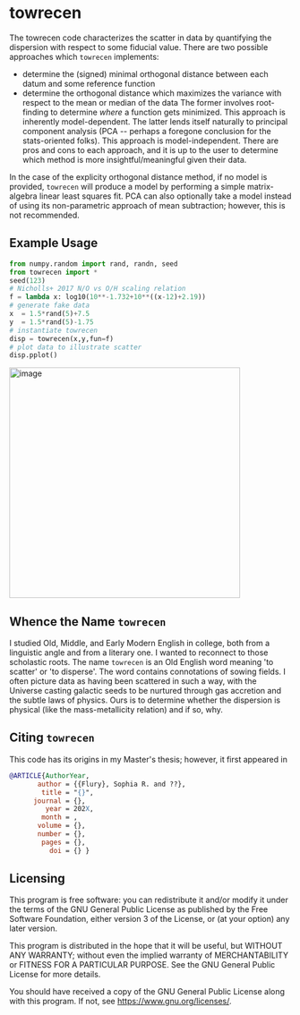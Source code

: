 # towrecen
The towrecen code characterizes the scatter in data by quantifying the dispersion with respect to some fiducial value. There are two possible approaches which `towrecen` implements:
+ determine the (signed) minimal orthogonal distance between each datum and some reference function
+ determine the orthogonal distance which maximizes the variance with respect to the mean or median of the data
The former involves root-finding to determine _where_ a function gets minimized. This approach is inherently model-dependent. The latter lends itself naturally to principal component analysis (PCA -- perhaps a foregone conclusion for the stats-oriented folks). This approach is model-independent. There are pros and cons to each approach, and it is up to the user to determine which method is more insightful/meaningful given their data.

In the case of the explicity orthogonal distance method, if no model is provided, `towrecen` will produce a model by performing a simple matrix-algebra linear least squares fit. PCA can also optionally take a model instead of using its non-parametric approach of mean subtraction; however, this is not recommended.

## Example Usage
``` python
from numpy.random import rand, randn, seed
from towrecen import *
seed(123)
# Nicholls+ 2017 N/O vs O/H scaling relation
f = lambda x: log10(10**-1.732+10**((x-12)+2.19))
# generate fake data
x  = 1.5*rand(5)+7.5
y  = 1.5*rand(5)-1.75
# instantiate towrecen
disp = towrecen(x,y,fun=f)
# plot data to illustrate scatter
disp.pplot()
```
<img width="412" alt="image" src="https://github.com/sflury/towrecen/assets/42982705/13888594-265c-40be-a390-1b2a22c8be3b">

## Whence the Name `towrecen`
I studied Old, Middle, and Early Modern English in college, both from a linguistic angle and from a literary one. I wanted to reconnect to those scholastic roots. The name `towrecen` is an Old English word meaning 'to scatter' or 'to disperse'. The word contains connotations of sowing fields. I often picture data as having been scattered in such a way, with the Universe casting galactic seeds to be nurtured through gas accretion and the subtle laws of physics. Ours is to determine whether the dispersion is physical (like the mass-metallicity relation) and if so, why.

## Citing `towrecen`
This code has its origins in my Master's thesis; however, it first appeared in 

``` bibtex
@ARTICLE{AuthorYear,
       author = {{Flury}, Sophia R. and ??},
        title = "{}",
      journal = {},
         year = 202X,
        month = ,
       volume = {},
       number = {},
        pages = {},
          doi = {} }
```

## Licensing
This program is free software: you can redistribute it and/or modify it under the terms of the GNU General Public License as published by the Free Software Foundation, either version 3 of the License, or (at your option) any later version.

This program is distributed in the hope that it will be useful, but WITHOUT ANY WARRANTY; without even the implied warranty of MERCHANTABILITY or FITNESS FOR A PARTICULAR PURPOSE. See the GNU General Public License for more details.

You should have received a copy of the GNU General Public License along with this program. If not, see <https://www.gnu.org/licenses/>.
